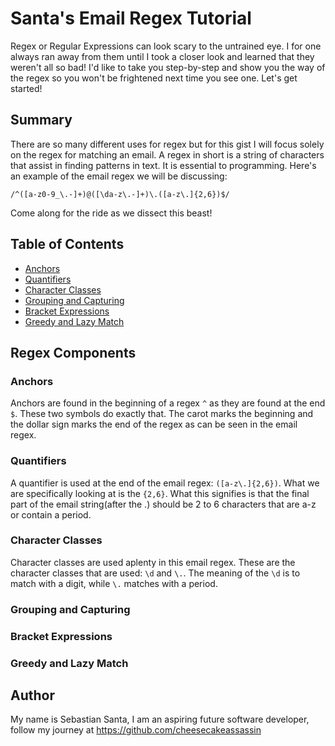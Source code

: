 # Santa's Email Regex Tutorial

Regex or Regular Expressions can look scary to the untrained eye. I for one always ran away from them until I took a closer look and learned that they weren't all so bad! I'd like to take you step-by-step and show you the way of the regex so you won't be frightened next time you see one. Let's get started!

## Summary

There are so many different uses for regex but for this gist I will focus solely on the regex for matching an email. A regex in short is a string of characters that assist in finding patterns in text. It is essential to programming. Here's an example of the email regex we will be discussing:

```
/^([a-z0-9_\.-]+)@([\da-z\.-]+)\.([a-z\.]{2,6})$/
```
Come along for the ride as we dissect this beast!

## Table of Contents

- [Anchors](#anchors)
- [Quantifiers](#quantifiers)
- [Character Classes](#character-classes)
- [Grouping and Capturing](#grouping-and-capturing)
- [Bracket Expressions](#bracket-expressions)
- [Greedy and Lazy Match](#greedy-and-lazy-match)

## Regex Components

### Anchors

Anchors are found in the beginning of a regex ```^``` as they are found at the end ```$```. These two symbols do exactly that. The carot marks the beginning and the dollar sign marks the end of the regex as can be seen in the email regex.

### Quantifiers

A quantifier is used at the end of the email regex: ```([a-z\.]{2,6})```. What we are specifically looking at is the ```{2,6}```. What this signifies is that the final part of the email string(after the .) should be 2 to 6 characters that are a-z or contain a period.

### Character Classes

Character classes are used aplenty in this email regex. These are the character classes that are used: ```\d``` and ```\.```. The meaning of the ```\d``` is to match with a digit, while ```\.``` matches with a period.

### Grouping and Capturing

### Bracket Expressions

### Greedy and Lazy Match

## Author

My name is Sebastian Santa, I am an aspiring future software developer, follow my journey at https://github.com/cheesecakeassassin
